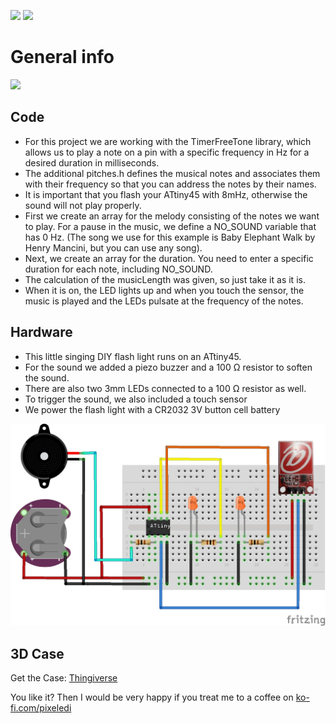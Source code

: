 <img src="https://img.shields.io/badge/-ATtiny%20Project-blue.svg?&amp;style=flat-square&amp" style="max-width: 100%;"> <img src="https://img.shields.io/badge/-Arduino%20IDE-%2300979D.svg?&amp;style=flat-square&amp;logo=arduino&amp;logoColor=white" style="max-width: 100%;">


# General info
[![](https://yt-embed.live/embed?v=QPc6CvGHDDU)](http://www.youtube.com/watch?v=QPc6CvGHDDU "Singing Monster Flash Light")

## Code
- For this project we are working with the TimerFreeTone library, which allows us to play a note on a pin with a specific frequency in Hz for a desired duration in milliseconds.
- The additional pitches.h defines the musical notes and associates them with their frequency so that you can address the notes by their names.
- It is important that you flash your ATtiny45 with 8mHz, otherwise the sound will not play properly.
- First we create an array for the melody consisting of the notes we want to play. For a pause in the music, we define a NO_SOUND variable that has 0 Hz. (The song we use for this example is Baby Elephant Walk by Henry Mancini, but you can use any song).
- Next, we create an array for the duration. You need to enter a specific duration for each note, including NO_SOUND. 
- The calculation of the musicLength was given, so just take it as it is.
- When it is on, the LED lights up and when you touch the sensor, the music is played and the LEDs pulsate at the frequency of the notes.

## Hardware
- This little singing DIY flash light runs on an ATtiny45.
- For the sound we added a piezo buzzer and a 100 Ω resistor to soften the sound.
- There are also two 3mm LEDs connected to a 100 Ω resistor as well.
- To trigger the sound, we also included a touch sensor
- We power the flash light with a CR2032 3V button cell battery

![Verdrahtung](https://github.com/pixelEDI/attiny_flashlight/blob/main/TouchATtiny_wiring.jpg)


## 3D Case
Get the Case:   [Thingiverse](https://www.thingiverse.com/thing:5434743)

You like it? Then I would be very happy if you treat me to a coffee on [ko-fi.com/pixeledi](https://www.ko-fi.com/pixeledi)
